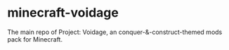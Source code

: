 # minecraft-voidage
The main repo of Project: Voidage, an conquer-&amp;-construct-themed mods pack for Minecraft.
